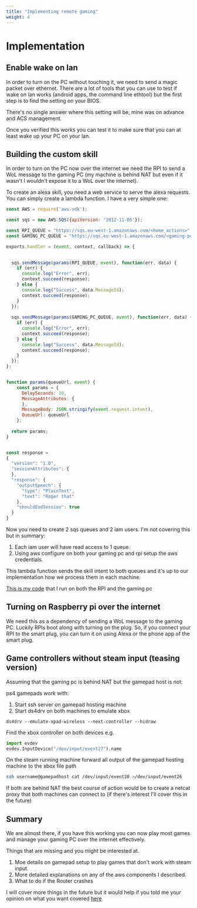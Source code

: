 ```yaml
---
title: "Implementing remote gaming"
weight: 4
---
```


# Implementation

## Enable wake on lan

In order to turn on the PC without touching it, we need to send a magic packet over ethernet. There are a lot of tools that you can use to test
if wake on lan works (android apps, the command line ethtool) but the first step is to find the setting on your BIOS.

There's no single answer where this setting will be, mine was on advance and ACS management.

Once you verified this works you can test it to make sure that you can at least wake up your PC on your lan.



## Building the custom skill

In order to turn on the PC now over the internet we need the RPI to send a WoL message to the gaming PC (my machine is behind NAT but even if it wasn't I wouldn't expose it to a WoL over the internet).

To create an alexa skill, you need a web service to serve the alexa requests. You can simply create a lambda function. I have a very simple one:

```javascript
const AWS = require('aws-sdk');

const sqs = new AWS.SQS({apiVersion: '2012-11-05'}); 

const RPI_QUEUE = "https://sqs.eu-west-1.amazonaws.com/<home_actions>";
const GAMING_PC_QUEUE = "https://sqs.eu-west-1.amazonaws.com/<gaming-pc-actions>";

exports.handler = (event, context, callback) => {
 

  sqs.sendMessage(params(RPI_QUEUE, event), function(err, data) {
    if (err) {
      console.log("Error", err);
      context.succeed(response);
    } else {
      console.log("Success", data.MessageId);
      context.succeed(response);
    }
  });
  
  sqs.sendMessage(params(GAMING_PC_QUEUE, event), function(err, data) {
    if (err) {
      console.log("Error", err);
      context.succeed(response);
    } else {
      console.log("Success", data.MessageId);
      context.succeed(response);
    }
  });
};


function params(queueUrl, event) {
    const params = {
      DelaySeconds: 10,
      MessageAttributes: {
      },
      MessageBody: JSON.stringify(event.request.intent),
      QueueUrl: queueUrl
    };
  
  return params;
}


const response = 
{
  "version": "1.0",
  "sessionAttributes": {
  },
  "response": {
    "outputSpeech": {
      "type": "PlainText",
      "text": "Roger that"
    },
    "shouldEndSession": true
  }
}

```

Now you need to create 2 sqs queues and 2 iam users. I'm not covering this but in summary:
1. Each iam user will have read access to 1 queue.
2. Using aws configure on both your gaming pc and rpi setup the aws credentials.


This lambda function sends the skill intent to both queues and it's up to our implementation how we process them in each machine.

[This is my code](https://github.com/vaslabs/home-automation) that I run on both the RPI and the gaming pc


## Turning on Raspberry pi over the internet

We need this as a dependency of sending a WoL message to the gaming PC. Luckily RPIs boot along with turning on the plug. So, if you connect your RPI to the smart plug, you can turn it on using Alexa or the phone app of the smart plug.


## Game controllers without steam input (teasing version)

Assuming that the gaming pc is behind NAT but the gamepad host is not:

ps4 gamepads work with:
1. Start ssh server on gamepad hosting machine
2. Start ds4drv on both machines to emulate xbox
```
ds4drv --emulate-xpad-wireless --next-controller --hidraw
```
Find the xbox controller on both devices
e.g.
```python
import evdev
evdev.InputDevice("/dev/input/event27").name
```

On the steam running machine forward all output of the gamepad hosting machine to the xbox file path
 ```bash
 ssh username@gamepadhost cat /dev/input/event20 >/dev/input/event26
 ```

If both are behind NAT the best course of action would be to create a netcat proxy that both machines can connect to (if there's interest I'll cover this in the future)

## Summary

We are almost there, if you have this working you can now play most games and manage your gaming PC over the internet effectively.

Things that are missing and you might be interested at.

1. Moe details on gamepad setup to play games that don't work with steam input.
2. More detailed explanations on any of the aws components I described.
3. What to do if the Router crashes

I will cover more things in the future but it would help if you told me your opinion on what you want covered [here](https://www.reddit.com/r/linux_gaming/comments/nksdry/personal_stadia/)
